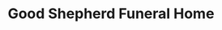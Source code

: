 ---
title: "Good Shepherd Funeral Home"
url: /alexandria/good-shepherd-funeral-home/
shop: funeral directors
---